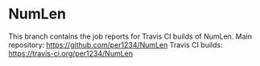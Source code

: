 NumLen
==========
This branch contains the job reports for Travis CI builds of NumLen.
Main repository: https://github.com/per1234/NumLen
Travis CI builds: https://travis-ci.org/per1234/NumLen
